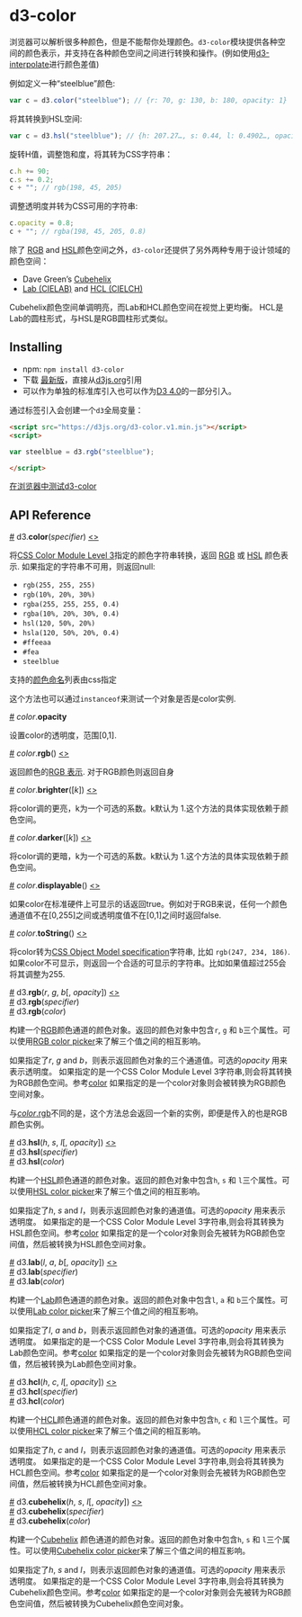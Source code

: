 # d3-color

浏览器可以解析很多种颜色，但是不能帮你处理颜色。`d3-color`模块提供各种空间的颜色表示，并支持在各种颜色空间之间进行转换和操作。(例如使用[d3-interpolate](https://github.com/xswei/d3js_doc/tree/master/API_Reference/d3-interpolate)进行颜色差值)

例如定义一种“steelblue”颜色:

```js
var c = d3.color("steelblue"); // {r: 70, g: 130, b: 180, opacity: 1}
```

将其转换到HSL空间:

```js
var c = d3.hsl("steelblue"); // {h: 207.27…, s: 0.44, l: 0.4902…, opacity: 1}
```

旋转H值，调整饱和度，将其转为CSS字符串：

```js
c.h += 90;
c.s += 0.2;
c + ""; // rgb(198, 45, 205)
```

调整透明度并转为CSS可用的字符串:

```js
c.opacity = 0.8;
c + ""; // rgba(198, 45, 205, 0.8)
```

除了 [RGB](#rgb) and [HSL](#hsl)颜色空间之外，`d3-color`还提供了另外两种专用于设计领域的颜色空间：

* Dave Green’s [Cubehelix](#cubehelix)
* [Lab (CIELAB)](#lab) and [HCL (CIELCH)](#hcl)

Cubehelix颜色空间单调明亮，而Lab和HCL颜色空间在视觉上更均衡。 HCL是Lab的圆柱形式，与HSL是RGB圆柱形式类似。

## Installing

- npm: `npm install d3-color`
- 下载 [最新版](https://github.com/d3/d3-color/releases/latest)，直接从[d3js.org](https://d3js.org)引用
- 可以作为单独的标准库引入也可以作为[D3 4.0](https://github.com/d3/d3)的一部分引入。

通过标签引入会创建一个`d3`全局变量：

```html
<script src="https://d3js.org/d3-color.v1.min.js"></script>
<script>

var steelblue = d3.rgb("steelblue");

</script>
```

[在浏览器中测试d3-color](https://tonicdev.com/npm/d3-color)

## API Reference

<a name="color" href="#color">#</a> d3.<b>color</b>(<i>specifier</i>) [<>](https://github.com/d3/d3-color/blob/master/src/color.js "Source")

将[CSS Color Module Level 3](http://www.w3.org/TR/css3-color/#colorunits)指定的颜色字符串转换，返回 [RGB](#rgb) 或 [HSL](#hsl) 颜色表示. 如果指定的字符串不可用，则返回null:

* `rgb(255, 255, 255)`
* `rgb(10%, 20%, 30%)`
* `rgba(255, 255, 255, 0.4)`
* `rgba(10%, 20%, 30%, 0.4)`
* `hsl(120, 50%, 20%)`
* `hsla(120, 50%, 20%, 0.4)`
* `#ffeeaa`
* `#fea`
* `steelblue`

支持的[颜色命名](http://www.w3.org/TR/SVG/types.html#ColorKeywords)列表由css指定

这个方法也可以通过`instanceof`来测试一个对象是否是color实例.

<a name="color_opacity" href="#color_opacity">#</a> *color*.<b>opacity</b>

设置color的透明度，范围[0,1].

<a name="color_rgb" href="#color_rgb">#</a> *color*.<b>rgb</b>() [<>](https://github.com/d3/d3-color/blob/master/src/color.js#L209 "Source")

返回颜色的[RGB 表示](#rgb). 对于RGB颜色则返回自身

<a name="color_brighter" href="#color_brighter">#</a> *color*.<b>brighter</b>([<i>k</i>]) [<>](https://github.com/d3/d3-color/blob/master/src/color.js#L221 "Source")

将color调的更亮，k为一个可选的系数。k默认为 1.这个方法的具体实现依赖于颜色空间。

<a name="color_darker" href="#color_darker">#</a> *color*.<b>darker</b>([<i>k</i>]) [<>](https://github.com/d3/d3-color/blob/master/src/color.js#L225 "Source")

将color调的更暗，k为一个可选的系数。k默认为 1.这个方法的具体实现依赖于颜色空间。

<a name="color_displayable" href="#color_displayable">#</a> *color*.<b>displayable</b>() [<>](https://github.com/d3/d3-color/blob/master/src/color.js#L169 "Source")

如果color在标准硬件上可显示的话返回true。例如对于RGB来说，任何一个颜色通道值不在[0,255]之间或透明度值不在[0,1]之间时返回false.

<a name="color_toString" href="#color_toString">#</a> *color*.<b>toString</b>() [<>](https://github.com/d3/d3-color/blob/master/src/color.js#L172 "Source")

将color转为[CSS Object Model specification](https://drafts.csswg.org/cssom/#serialize-a-css-component-value)字符串, 比如 `rgb(247, 234, 186)`. 如果color不可显示，则返回一个合适的可显示的字符串。比如如果值超过255会将其调整为255.

<a name="rgb" href="#rgb">#</a> d3.<b>rgb</b>(<i>r</i>, <i>g</i>, <i>b</i>[, <i>opacity</i>]) [<>](https://github.com/d3/d3-color/blob/master/src/color.js#L209 "Source")<br>
<a href="#rgb">#</a> d3.<b>rgb</b>(<i>specifier</i>)<br>
<a href="#rgb">#</a> d3.<b>rgb</b>(<i>color</i>)<br>

构建一个[RGB](https://en.wikipedia.org/wiki/RGB_color_model)颜色通道的颜色对象。返回的颜色对象中包含`r`, `g` 和 `b`三个属性。可以使用[RGB color picker](http://bl.ocks.org/mbostock/78d64ca7ef013b4dcf8f)来了解三个值之间的相互影响。

如果指定了*r*, *g* and *b*，则表示返回颜色对象的三个通道值。可选的*opacity* 用来表示透明度。
如果指定的是一个CSS Color Module Level 3字符串,则会将其转换为RGB颜色空间。参考[color](#color)
如果指定的是一个color对象则会被转换为RGB颜色空间对象。

与[*color*.rgb](#color_rgb)不同的是，这个方法总会返回一个新的实例，即便是传入的也是RGB颜色实例。

<a name="hsl" href="#hsl">#</a> d3.<b>hsl</b>(<i>h</i>, <i>s</i>, <i>l</i>[, <i>opacity</i>]) [<>](https://github.com/d3/d3-color/blob/master/src/color.js#L281 "Source")<br>
<a href="#hsl">#</a> d3.<b>hsl</b>(<i>specifier</i>)<br>
<a href="#hsl">#</a> d3.<b>hsl</b>(<i>color</i>)<br>

构建一个[HSL](https://en.wikipedia.org/wiki/HSL_and_HSV)颜色通道的颜色对象。返回的颜色对象中包含`h`, `s` 和 `l`三个属性。可以使用[HSL color picker](http://bl.ocks.org/mbostock/debaad4fcce9bcee14cf)来了解三个值之间的相互影响。

如果指定了*h*, *s* and *l*，则表示返回颜色对象的通道值。可选的*opacity* 用来表示透明度。
如果指定的是一个CSS Color Module Level 3字符串,则会将其转换为HSL颜色空间。参考[color](#color)
如果指定的是一个color对象则会先被转为RGB颜色空间值，然后被转换为HSL颜色空间对象。

<a name="lab" href="#lab">#</a> d3.<b>lab</b>(<i>l</i>, <i>a</i>, <i>b</i>[, <i>opacity</i>]) [<>](https://github.com/d3/d3-color/blob/master/src/lab.js#L30 "Source")<br>
<a href="#lab">#</a> d3.<b>lab</b>(<i>specifier</i>)<br>
<a href="#lab">#</a> d3.<b>lab</b>(<i>color</i>)<br>

构建一个[Lab](https://en.wikipedia.org/wiki/Lab_color_space#CIELAB)颜色通道的颜色对象。返回的颜色对象中包含`l`, `a` 和 `b`三个属性。可以使用[Lab color picker](http://bl.ocks.org/mbostock/9f37cc207c0cb166921b)来了解三个值之间的相互影响。

如果指定了*l*, *a* and *b*，则表示返回颜色对象的通道值。可选的*opacity* 用来表示透明度。
如果指定的是一个CSS Color Module Level 3字符串,则会将其转换为Lab颜色空间。参考[color](#color)
如果指定的是一个color对象则会先被转为RGB颜色空间值，然后被转换为Lab颜色空间对象。

<a name="hcl" href="#hcl">#</a> d3.<b>hcl</b>(<i>h</i>, <i>c</i>, <i>l</i>[, <i>opacity</i>]) [<>](https://github.com/d3/d3-color/blob/master/src/lab.js#L87 "Source")<br>
<a href="#hcl">#</a> d3.<b>hcl</b>(<i>specifier</i>)<br>
<a href="#hcl">#</a> d3.<b>hcl</b>(<i>color</i>)<br>

构建一个[HCL](https://en.wikipedia.org/wiki/HCL_color_space)颜色通道的颜色对象。返回的颜色对象中包含`h`, `c` 和 `l`三个属性。可以使用[HCL color picker](http://bl.ocks.org/mbostock/3e115519a1b495e0bd95)来了解三个值之间的相互影响。

如果指定了*h*, *c* and *l*，则表示返回颜色对象的通道值。可选的*opacity* 用来表示透明度。
如果指定的是一个CSS Color Module Level 3字符串,则会将其转换为HCL颜色空间。参考[color](#color)
如果指定的是一个color对象则会先被转为RGB颜色空间值，然后被转换为HCL颜色空间对象。

<a name="cubehelix" href="#cubehelix">#</a> d3.<b>cubehelix</b>(<i>h</i>, <i>s</i>, <i>l</i>[, <i>opacity</i>]) [<>](https://github.com/d3/d3-color/blob/master/src/cubehelix.js#L32 "Source")<br>
<a href="#cubehelix">#</a> d3.<b>cubehelix</b>(<i>specifier</i>)<br>
<a href="#cubehelix">#</a> d3.<b>cubehelix</b>(<i>color</i>)<br>

构建一个[Cubehelix](https://www.mrao.cam.ac.uk/~dag/CUBEHELIX/) 颜色通道的颜色对象。返回的颜色对象中包含`h`, `s` 和 `l`三个属性。可以使用[Cubehelix color picker](http://bl.ocks.org/mbostock/ba8d75e45794c27168b5)来了解三个值之间的相互影响。

如果指定了*h*, *s* and *l*，则表示返回颜色对象的通道值。可选的*opacity* 用来表示透明度。
如果指定的是一个CSS Color Module Level 3字符串,则会将其转换为Cubehelix颜色空间。参考[color](#color)
如果指定的是一个color对象则会先被转为RGB颜色空间值，然后被转换为Cubehelix颜色空间对象。
